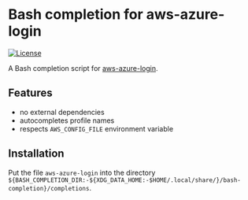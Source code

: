 # Bash completion for aws-azure-login 

[![License](https://img.shields.io/badge/license-MIT-blue.svg)](https://raw.githubusercontent.com/helpermethod/aws-azure-login-bash-completion/main/LICENSE)

A Bash completion script for [aws-azure-login](https://github.com/sportradar/aws-azure-login).

## Features

* no external dependencies
* autocompletes profile names
* respects `AWS_CONFIG_FILE` environment variable

## Installation

Put the file `aws-azure-login` into the directory `${BASH_COMPLETION_DIR:-${XDG_DATA_HOME:-$HOME/.local/share/}/bash-completion}/completions`.
